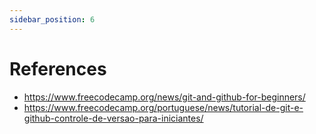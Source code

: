 ```yaml
---
sidebar_position: 6
---
```


# References

- https://www.freecodecamp.org/news/git-and-github-for-beginners/
- https://www.freecodecamp.org/portuguese/news/tutorial-de-git-e-github-controle-de-versao-para-iniciantes/